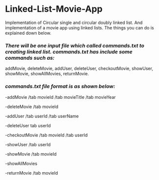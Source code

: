 # Linked-List-Movie-App

Implementation of Circular single and circular doubly linked list.
And implementation of a movie app using linked lists. The things you can do is explained down below.

### *There will be one input file which called commands.txt to creating linked list. commands.txt has include some commands such as:*

addMovie, deleteMovie, addUser, deleteUser, checkoutMovie, showUser, showMovie, showAllMovies, returnMovie.  



### *commands.txt file format is as shown below:*
 
-addMovie /tab movieId /tab movieTitle /tab movieYear
 
-deleteMovie /tab movieId
 
-addUser /tab userId /tab userName
 
-deleteUser tab userId
 
-checkoutMovie /tab movieId /tab userId
 
-showUser /tab userId
 
-showMovie /tab movieId
 
-showAllMovies
 
-returnMovie /tab movieId
